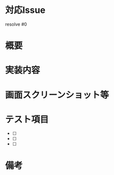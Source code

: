 <!-- 全部埋める必要はありませんが，できるだけわかりやすく書いてください -->
# 対応Issue
<!-- 対応したIssue番号を記載 -->
resolve #0

# 概要
<!-- 開発内容の概要を記載 -->


# 実装内容
<!-- 具体的な開発内容を記載 -->


# 画面スクリーンショット等
<!-- URLとともに貼る（なければ空欄でよい） -->


# テスト項目
<!-- テストしてほしい内容を記載 -->
- [ ] 
- [ ] 
- [ ] 

# 備考
